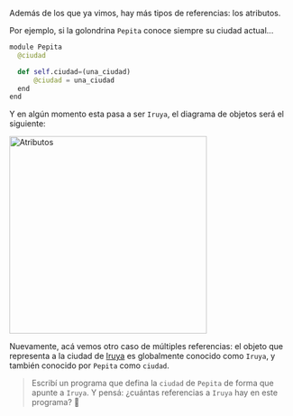 Además de los que ya vimos, hay más tipos de referencias: los atributos.

Por ejemplo, si la golondrina `Pepita` conoce siempre su ciudad actual...

```python
module Pepita
  @ciudad

  def self.ciudad=(una_ciudad)
      @ciudad = una_ciudad
  end
end
```

Y en algún momento esta pasa a ser `Iruya`, el diagrama de objetos será el siguiente:

<img src="https://raw.githubusercontent.com/MumukiProject/mumuki-guia-python-referencias/master/images/atributos_1515177167634.png" alt="Atributos" width="350" height="auto">

Nuevamente, acá vemos otro caso de múltiples referencias: el objeto que representa a la ciudad de [Iruya](https://es.wikipedia.org/wiki/Iruya) es globalmente conocido como `Iruya`, y también conocido por `Pepita` como `ciudad`.

> Escribí un programa que defina la `ciudad` de `Pepita` de forma que apunte a `Iruya`. Y pensá: ¿cuántas referencias a `Iruya` hay en este programa? :thought_balloon:
